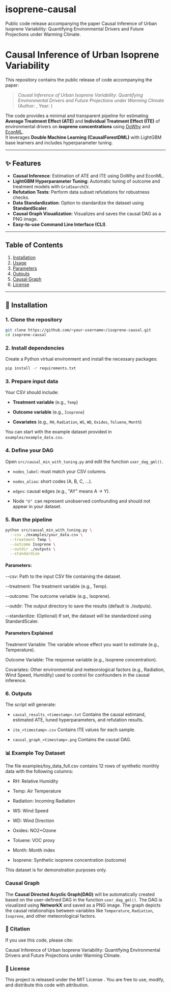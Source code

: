 # isoprene-causal
Public code release accompanying the paper Causal Inference of Urban Isoprene Variability: Quantifying Environmental Drivers and Future Projections under Warming Climate.
# Causal Inference of Urban Isoprene Variability

This repository contains the public release of code accompanying the paper:

> *Causal Inference of Urban Isoprene Variability: Quantifying Environmental Drivers and Future Projections under Warming Climate*  
> (Author: <Your Name>, Year: <YYYY>)

The code provides a minimal and transparent pipeline for estimating **Average Treatment Effect (ATE)** and **Individual Treatment Effect (ITE)** of environmental drivers on **isoprene concentrations** using [DoWhy](https://github.com/py-why/dowhy) and [EconML](https://github.com/microsoft/EconML).  
It leverages **Double Machine Learning (CausalForestDML)** with LightGBM base learners and includes hyperparameter tuning.

---

## ✨ Features
- **Causal Inference**: Estimation of ATE and ITE using DoWhy and EconML.
- **LightGBM Hyperparameter Tuning**: Automatic tuning of outcome and treatment models with `GridSearchCV`.
- **Refutation Tests**: Perform data subset refutations for robustness checks.
- **Data Standardization**: Option to standardize the dataset using **StandardScaler**.
- **Causal Graph Visualization**: Visualizes and saves the causal DAG as a PNG image.
- **Easy-to-use Command Line Interface (CLI)**. 

---

## Table of Contents

1. [Installation](#installation)
2. [Usage](#usage)
3. [Parameters](#parameters)
4. [Outputs](#outputs)
5. [Causal Graph](#causal-graph)
6. [License](#license)

---

## 🚀 Installation

### 1. Clone the repository
```bash
git clone https://github.com/<your-username>/isoprene-causal.git
cd isoprene-causal
```
### 2. Install dependencies
Create a Python virtual environment and install the necessary packages:
```bash
pip install -r requirements.txt
```
### 3. Prepare input data

Your CSV should include:

- **Treatment variable** (e.g., ```Temp```)

- **Outcome variable** (e.g., ```Isoprene```)

- **Covariates** (e.g., ```RH```, ```Radiation```, ```WS```, ```WD```, ```Oxides```, ```Toluene```, ```Month```)

You can start with the example dataset provided in ```examples/example_data.csv```.

### 4. Define your DAG

Open ```src/causal_min_with_tuning.py``` and edit the function ```user_dag_gml()```.

- ```nodes_label```: must match your CSV columns.

- ```nodes_alias```: short codes (A, B, C, …).

- ```edges```: causal edges (e.g., "AY" means A → Y).

- Node ```"U" ```can represent unobserved confounding and should not appear in your dataset.


### 5. Run the pipeline
```bash
python src/causal_min_with_tuning.py \
  --csv ./examples/your_data.csv \
  --treatment Temp \
  --outcome Isoprene \
  --outdir ./outputs \
  --standardize
```
#### Parameters:

--csv: Path to the input CSV file containing the dataset.

--treatment: The treatment variable (e.g., Temp).

--outcome: The outcome variable (e.g., Isoprene).

--outdir: The output directory to save the results (default is ./outputs).

--standardize: (Optional) If set, the dataset will be standardized using StandardScaler.
#### Parameters Explained

Treatment Variable: The variable whose effect you want to estimate (e.g., Temperature).

Outcome Variable: The response variable (e.g., Isoprene concentration).

Covariates: Other environmental and meteorological factors (e.g., Radiation, Wind Speed, Humidity) used to control for confounders in the causal inference.

### 6. Outputs

The script will generate:

- ```causal_results_<timestamp>.txt```
Contains the causal estimand, estimated ATE, tuned hyperparameters, and refutation results.

- ```ite_<timestamp>.csv```
Contains ITE values for each sample.

- ```causal_graph_<timestamp>.png```
Contains the causal DAG.

### 📊 Example Toy Dataset

The file examples/toy_data_full.csv contains 12 rows of synthetic monthly data with the following columns:

- RH: Relative Humidity

- Temp: Air Temperature

- Radiation: Incoming Radiation

- WS: Wind Speed

- WD: Wind Direction

- Oxides: NO2+Ozone

- Toluene: VOC proxy

- Month: Month index

- Isoprene: Synthetic isoprene concentration (outcome)

This dataset is for demonstration purposes only.
### Causal Graph
The **Causal Directed Acyclic Graph(DAG)** will be automatically created based on the user-defined DAG in the function ```user_dag_gml()```. The DAG is visualized using **NetworkX** and saved as a PNG image. The graph depicts the causal relationships between variables like ```Temperature```, ```Radiation```, ```Isoprene```, and other meteorological factors.
### 📖 Citation

If you use this code, please cite:

Causal Inference of Urban Isoprene Variability: Quantifying Environmental Drivers and Future Projections under Warming Climate.

### 📜 License

This project is released under the MIT License
.
You are free to use, modify, and distribute this code with attribution.

